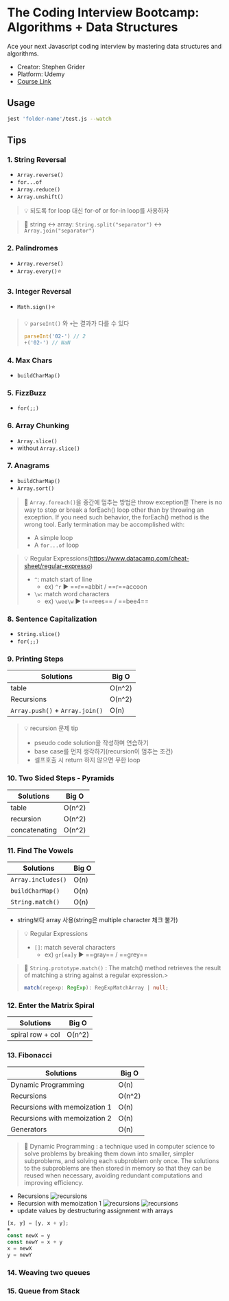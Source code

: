 # The Coding Interview Bootcamp: Algorithms + Data Structures

Ace your next Javascript coding interview by mastering data structures and algorithms.

- Creator: Stephen Grider
- Platform: Udemy
- [Course Link](https://www.udemy.com/course/coding-interview-bootcamp-algorithms-and-data-structure/)

## Usage

```bash
jest 'folder-name'/test.js --watch
```

## Tips

### 1. String Reversal

- `Array.reverse()`
- `for...of`
- `Array.reduce()`
- `Array.unshift()`

> 💡 되도록 for loop 대신 for-of or for-in loop를 사용하자

> 📝 string ↔ array: `String.split("separator")` ↔ `Array.join("separator")`

### 2. Palindromes

- `Array.reverse()`
- `Array.every()`⭐

### 3. Integer Reversal

- `Math.sign()`⭐

> 💡 `parseInt()` 와 `+`는 결과가 다를 수 있다
>
> ```ts
> parseInt('02-') // 2
> +('02-') // NaN
>```

### 4. Max Chars

- `buildCharMap()`

### 5. FizzBuzz

- `for(;;)`

### 6. Array Chunking

- `Array.slice()`
- without `Array.slice()`

### 7. Anagrams

- `buildCharMap()`
- `Array.sort()`

> 🚨 `Array.foreach()`을 중간에 멈추는 방법은 throw exception뿐
> There is no way to stop or break a forEach() loop other than by throwing an exception. If you need such behavior, the forEach() method is the wrong tool.
> Early termination may be accomplished with:
>
> - A simple loop
> - A `for...of` loop

> 💡 Regular Expressions(<https://www.datacamp.com/cheat-sheet/regular-expresso>)
>
> - `^`: match start of line
>   - ex) `^r` ▶ ==r==abbit / ==r==accoon
> - `\w`: match word characters
>   - ex) `\wee\w` ▶ t==rees== / ==bee4==

### 8. Sentence Capitalization

- `String.slice()`
- `for(;;)`

### 9. Printing Steps

| Solutions  |  Big O |
|---|---|
| table | O(n^2) |
| Recursions | O(n^2) |
| `Array.push()` + `Array.join()`| O(n) |

> 💡 recursion 문제 tip
>
> - pseudo code solution을 작성하며 연습하기
> - base case를 먼저 생각하기(recursion이 멈추는 조건)
> - 셀프호출 시 return 하지 않으면 무한 loop
>
### 10. Two Sided Steps - Pyramids

| Solutions  |  Big O |
|---|---|
| table | O(n^2) |
| recursion | O(n^2) |
| concatenating| O(n^2) |

### 11. Find The Vowels

| Solutions  |  Big O |
|---|---|
| `Array.includes()` | O(n) |
| `buildCharMap()` | O(n) |
| `String.match()` | O(n) |

- string보다 array 사용(string은 multiple character 체크 불가)

> 💡 Regular Expressions
>
> - `[]`: match several characters
>   - ex) `gr[ea]y` ▶ ==gray== / ==grey==

> 📝 `String.prototype.match()`
> : The match() method retrieves the result of matching a string against a regular expression.>
>
>    ```ts
>    match(regexp: RegExp): RegExpMatchArray | null;
>    ```

### 12. Enter the Matrix Spiral

| Solutions  |  Big O |
|---|---|
| spiral row + col | O(n^2) |

### 13. Fibonacci

| Solutions  |  Big O |
|---|---|
| Dynamic Programming | O(n) |
| Recursions | O(n^2) |
| Recursions with memoization 1 | O(n) |
| Recursions with memoization 2 | O(n) |
| Generators | O(n) |

> 📝 Dynamic Programming
> : a technique used in computer science to solve problems by breaking them down into smaller, simpler subproblems, and solving each subproblem only once. The solutions to the subproblems are then stored in memory so that they can be reused when necessary, avoiding redundant computations and improving efficiency.
>
- Recursions
![recursions](assets/fib-recursions--01.jpg)
- Recursion with memoization 1
![recursions](assets/fib-recursions--02.jpg)
![recursions](assets/fib-recursions--03.jpg)
- update values by destructuring assignment with arrays

```js
[x, y] = [y, x + y]; 
⏸
const newX = y
const newY = x + y
x = newX
y = newY
```

### 14. Weaving two queues

### 15. Queue from Stack
